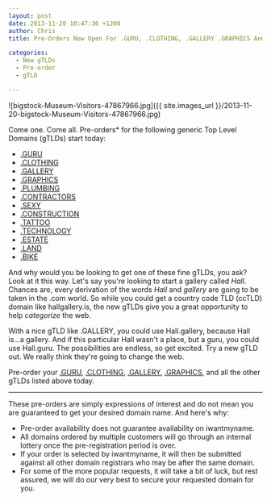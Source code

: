 ```yaml
---
layout: post
date: 2013-11-20 10:47:36 +1200
author: Chris
title: Pre-Orders Now Open For .GURU, .CLOTHING, .GALLERY .GRAPHICS And More

categories:
  - New gTLDs
  - Pre-order
  - gTLD

---
```


![bigstock-Museum-Visitors-47867966.jpg]({{ site.images_url }}/2013-11-20-bigstock-Museum-Visitors-47867966.jpg)

<!-- excerpt -->

Come one. Come all. Pre-orders* for the following generic Top Level Domains (gTLDs) start today:

<!-- /excerpt -->

+ [.GURU](https://iwantmyname.com/domains/dot-guru)
+ [.CLOTHING](https://iwantmyname.com/domains/dot-clothing)
+ [.GALLERY](https://iwantmyname.com/domains/dot-gallery)
+ [.GRAPHICS](https://iwantmyname.com/domains/dot-graphics) 
+ [.PLUMBING](https://iwantmyname.com/domains/dot-plumbing)
+ [.CONTRACTORS](https://iwantmyname.com/domains/dot-contractors)
+ [.SEXY](https://iwantmyname.com/domains/dot-sexy)
+ [.CONSTRUCTION](https://iwantmyname.com/domains/dot-construction)
+ [.TATTOO](https://iwantmyname.com/domains/dot-tattoo)
+ [.TECHNOLOGY](https://iwantmyname.com/domains/dot-technology)
+ [.ESTATE](https://iwantmyname.com/domains/dot-estate)
+ [.LAND](https://iwantmyname.com/domains/dot-land)
+ [.BIKE](https://iwantmyname.com/domains/dot-bike)

And why would you be looking to get one of these fine gTLDs, you ask? Look at it this way. Let's say you're looking to start a gallery called *Hall*. Chances are, every derivation of the words *Hall* and *gallery* are going to be taken in the .com world. So while you could get a country code TLD (ccTLD) domain like hallgallery.is, the new gTLDs give you a great opportunity to help *categorize* the web. 

With a nice gTLD like .GALLERY, you could use Hall.gallery, because Hall is...a gallery. And if this particular Hall wasn't a place, but a guru, you could use Hall.guru. The possibilities are endless, so get excited. Try a new gTLD out. We really think they're going to change the web.

Pre-order your [.GURU](https://iwantmyname.com/domains/dot-guru), [.CLOTHING](https://iwantmyname.com/domains/dot-clothing), [.GALLERY](https://iwantmyname.com/domains/dot-gallery), [.GRAPHICS](https://iwantmyname.com/domains/dot-graphics), and all the other gTLDs listed above today.

***

These pre-orders are simply expressions of interest and do not mean you are guaranteed to get your desired domain name. And here's why:

* Pre-order availability does not guarantee availability on iwantmyname.
* All domains ordered by multiple customers will go through an internal lottery once the pre-registration period is over.
* If your order is selected by iwantmyname, it will then be submitted against all other domain registrars who may be after the same domain.
* For some of the more popular requests, it will take a bit of luck, but rest assured, we will do our very best to secure your requested domain for you.
